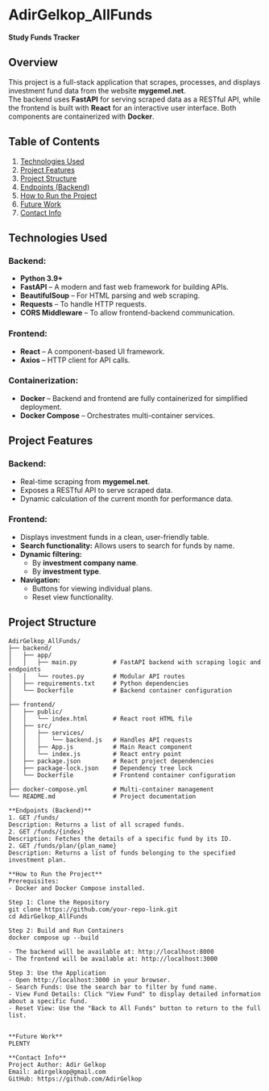 # AdirGelkop_AllFunds

**Study Funds Tracker**

## **Overview**
This project is a full-stack application that scrapes, processes, and displays investment fund data from the website **mygemel.net**.  
The backend uses **FastAPI** for serving scraped data as a RESTful API, while the frontend is built with **React** for an interactive user interface. Both components are containerized with **Docker**.

## **Table of Contents**
1. [Technologies Used](#technologies-used)
2. [Project Features](#project-features)
3. [Project Structure](#project-structure)
4. [Endpoints (Backend)](#endpoints-backend)
5. [How to Run the Project](#how-to-run-the-project)
6. [Future Work](#future-work)
7. [Contact Info](#contact-info)

## **Technologies Used**

### **Backend:**
- **Python 3.9+**
- **FastAPI** – A modern and fast web framework for building APIs.
- **BeautifulSoup** – For HTML parsing and web scraping.
- **Requests** – To handle HTTP requests.
- **CORS Middleware** – To allow frontend-backend communication.

### **Frontend:**
- **React** – A component-based UI framework.
- **Axios** – HTTP client for API calls.

### **Containerization:**
- **Docker** – Backend and frontend are fully containerized for simplified deployment.
- **Docker Compose** – Orchestrates multi-container services.


## **Project Features**

### **Backend:**
- Real-time scraping from **mygemel.net**.
- Exposes a RESTful API to serve scraped data.
- Dynamic calculation of the current month for performance data.
### **Frontend:**
- Displays investment funds in a clean, user-friendly table.
- **Search functionality:** Allows users to search for funds by name.
- **Dynamic filtering:** 
  - By **investment company name**.
  - By **investment type**.
- **Navigation:**
  - Buttons for viewing individual plans.
  - Reset view functionality.


## **Project Structure**

```plaintext
AdirGelkop_AllFunds/
├── backend/
│   ├── app/
│   │   ├── main.py          # FastAPI backend with scraping logic and endpoints
│   │   └── routes.py        # Modular API routes
│   ├── requirements.txt     # Python dependencies
│   └── Dockerfile           # Backend container configuration
│
├── frontend/
│   ├── public/
│   │   └── index.html       # React root HTML file
│   ├── src/
│   │   ├── services/
│   │   │   └── backend.js   # Handles API requests
│   │   ├── App.js           # Main React component
│   │   └── index.js         # React entry point
│   ├── package.json         # React project dependencies
│   ├── package-lock.json    # Dependency tree lock
│   └── Dockerfile           # Frontend container configuration
│
├── docker-compose.yml       # Multi-container management
└── README.md                # Project documentation

**Endpoints (Backend)**
1. GET /funds/
Description: Returns a list of all scraped funds.
2. GET /funds/{index}
Description: Fetches the details of a specific fund by its ID.
2. GET /funds/plan/{plan_name}
Description: Returns a list of funds belonging to the specified investment plan.

**How to Run the Project**
Prerequisites:
- Docker and Docker Compose installed.

Step 1: Clone the Repository
git clone https://github.com/your-repo-link.git
cd AdirGelkop_AllFunds

Step 2: Build and Run Containers
docker compose up --build

- The backend will be available at: http://localhost:8000
- The frontend will be available at: http://localhost:3000

Step 3: Use the Application
- Open http://localhost:3000 in your browser.
- Search Funds: Use the search bar to filter by fund name.
- View Fund Details: Click "View Fund" to display detailed information about a specific fund.
- Reset View: Use the "Back to All Funds" button to return to the full list.


**Future Work**
PLENTY

**Contact Info**
Project Author: Adir Gelkop
Email: adirgelkop@gmail.com
GitHub: https://github.com/AdirGelkop
